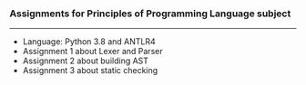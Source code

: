 ### Assignments for Principles of Programming Language subject
***
* Language: Python 3.8 and ANTLR4
* Assignment 1 about Lexer and Parser
* Assignment 2 about building AST
* Assignment 3 about static checking
